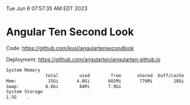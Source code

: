 Tue Jun  6 07:57:35 AM EDT 2023

# Angular Ten Second Look

Code: https://github.com/kusl/angulartensecondlook

Deployment: https://github.com/angularten/angularten.github.io

```bash
System Memory
               total        used        free      shared  buff/cache   available
Mem:            15Gi       4.0Gi       601Mi       776Mi        10Gi        10Gi
Swap:          8.0Gi        84Mi       7.9Gi
System Storage
1.5G	.
```
```bash
